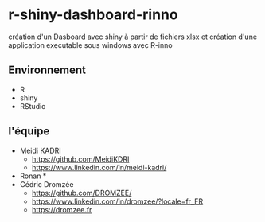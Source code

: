# r-shiny-dashboard-rinno

création d'un Dasboard avec shiny à partir de fichiers xlsx et création d'une application executable sous windows avec R-inno


## Environnement

* R
* shiny
* RStudio


## l'équipe

* Meidi KADRI
    * https://github.com/MeidiKDRI
    * https://www.linkedin.com/in/meidi-kadri/
* Ronan 
    * 
* Cédric Dromzée
    * https://github.com/DROMZEE/
    * https://www.linkedin.com/in/dromzee/?locale=fr_FR
    * https://dromzee.fr